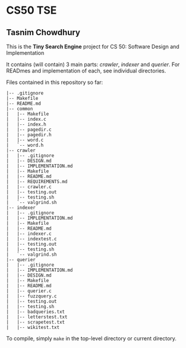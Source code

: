 # CS50 TSE
## Tasnim Chowdhury

This is the **Tiny Search Engine** project for CS 50: Software Design and Implementation

It contains (will contain) 3 main parts: _crawler_, _indexer_ and _querier_. For READmes and implementation of each, see individual directories.

Files contained in this repository so far:
```
|-- .gitignore
|-- Makefile
|-- README.md
|-- common
|   |-- Makefile
|   |-- index.c
|   |-- index.h
|   |-- pagedir.c
|   |-- pagedir.h
|   |-- word.c
|   `-- word.h
|-- crawler
|   |-- .gitignore
|   |-- DESIGN.md
|   |-- IMPLEMENTATION.md
|   |-- Makefile
|   |-- README.md
|   |-- REQUIREMENTS.md
|   |-- crawler.c
|   |-- testing.out
|   |-- testing.sh
|   `-- valgrind.sh
|-- indexer
|   |-- .gitignore
|   |-- IMPLEMENTATION.md
|   |-- Makefile
|   |-- README.md
|   |-- indexer.c
|   |-- indextest.c
|   |-- testing.out
|   |-- testing.sh
|   `-- valgrind.sh
|-- querier
|   |-- .gitignore
|   |-- IMPLEMENTATION.md
|   |-- DESIGN.md
|   |-- Makefile
|   |-- README.md
|   |-- querier.c
|   |-- fuzzquery.c
|   |-- testing.out
|   |-- testing.sh
|   |-- badqueries.txt
|   |-- letterstest.txt
|   |-- scrapetest.txt
|   |-- wikitest.txt
```
To compile, simply `make` in the top-level directory or current directory.